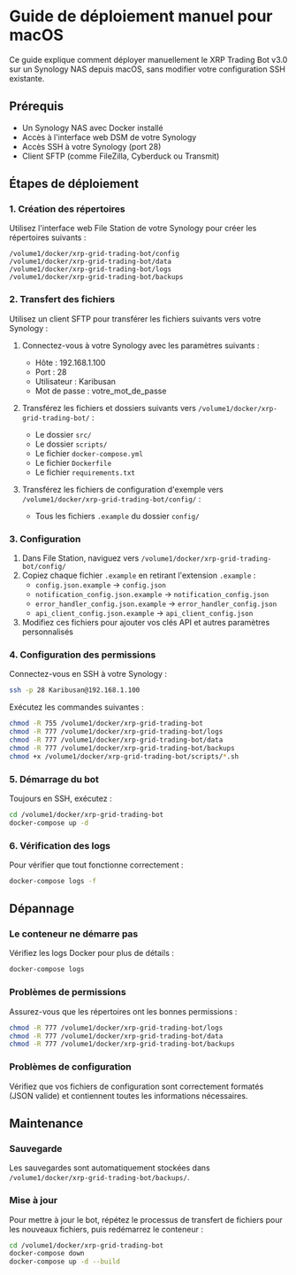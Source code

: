 # Guide de déploiement manuel pour macOS

Ce guide explique comment déployer manuellement le XRP Trading Bot v3.0 sur un Synology NAS depuis macOS, sans modifier votre configuration SSH existante.

## Prérequis

- Un Synology NAS avec Docker installé
- Accès à l'interface web DSM de votre Synology
- Accès SSH à votre Synology (port 28)
- Client SFTP (comme FileZilla, Cyberduck ou Transmit)

## Étapes de déploiement

### 1. Création des répertoires

Utilisez l'interface web File Station de votre Synology pour créer les répertoires suivants :

```
/volume1/docker/xrp-grid-trading-bot/config
/volume1/docker/xrp-grid-trading-bot/data
/volume1/docker/xrp-grid-trading-bot/logs
/volume1/docker/xrp-grid-trading-bot/backups
```

### 2. Transfert des fichiers

Utilisez un client SFTP pour transférer les fichiers suivants vers votre Synology :

1. Connectez-vous à votre Synology avec les paramètres suivants :
   - Hôte : 192.168.1.100
   - Port : 28
   - Utilisateur : Karibusan
   - Mot de passe : votre_mot_de_passe

2. Transférez les fichiers et dossiers suivants vers `/volume1/docker/xrp-grid-trading-bot/` :
   - Le dossier `src/`
   - Le dossier `scripts/`
   - Le fichier `docker-compose.yml`
   - Le fichier `Dockerfile`
   - Le fichier `requirements.txt`

3. Transférez les fichiers de configuration d'exemple vers `/volume1/docker/xrp-grid-trading-bot/config/` :
   - Tous les fichiers `.example` du dossier `config/`

### 3. Configuration

1. Dans File Station, naviguez vers `/volume1/docker/xrp-grid-trading-bot/config/`
2. Copiez chaque fichier `.example` en retirant l'extension `.example` :
   - `config.json.example` → `config.json`
   - `notification_config.json.example` → `notification_config.json`
   - `error_handler_config.json.example` → `error_handler_config.json`
   - `api_client_config.json.example` → `api_client_config.json`
3. Modifiez ces fichiers pour ajouter vos clés API et autres paramètres personnalisés

### 4. Configuration des permissions

Connectez-vous en SSH à votre Synology :

```bash
ssh -p 28 Karibusan@192.168.1.100
```

Exécutez les commandes suivantes :

```bash
chmod -R 755 /volume1/docker/xrp-grid-trading-bot
chmod -R 777 /volume1/docker/xrp-grid-trading-bot/logs
chmod -R 777 /volume1/docker/xrp-grid-trading-bot/data
chmod -R 777 /volume1/docker/xrp-grid-trading-bot/backups
chmod +x /volume1/docker/xrp-grid-trading-bot/scripts/*.sh
```

### 5. Démarrage du bot

Toujours en SSH, exécutez :

```bash
cd /volume1/docker/xrp-grid-trading-bot
docker-compose up -d
```

### 6. Vérification des logs

Pour vérifier que tout fonctionne correctement :

```bash
docker-compose logs -f
```

## Dépannage

### Le conteneur ne démarre pas

Vérifiez les logs Docker pour plus de détails :

```bash
docker-compose logs
```

### Problèmes de permissions

Assurez-vous que les répertoires ont les bonnes permissions :

```bash
chmod -R 777 /volume1/docker/xrp-grid-trading-bot/logs
chmod -R 777 /volume1/docker/xrp-grid-trading-bot/data
chmod -R 777 /volume1/docker/xrp-grid-trading-bot/backups
```

### Problèmes de configuration

Vérifiez que vos fichiers de configuration sont correctement formatés (JSON valide) et contiennent toutes les informations nécessaires.

## Maintenance

### Sauvegarde

Les sauvegardes sont automatiquement stockées dans `/volume1/docker/xrp-grid-trading-bot/backups/`.

### Mise à jour

Pour mettre à jour le bot, répétez le processus de transfert de fichiers pour les nouveaux fichiers, puis redémarrez le conteneur :

```bash
cd /volume1/docker/xrp-grid-trading-bot
docker-compose down
docker-compose up -d --build
```
